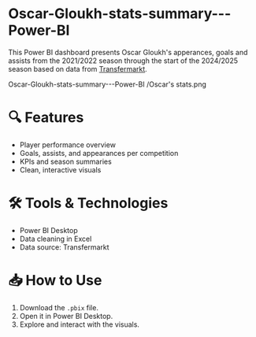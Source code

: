# Oscar-Gloukh-stats-summary---Power-BI
This Power BI dashboard presents Oscar Gloukh's apperances, goals and assists from the 2021/2022 season through the start of the 2024/2025 season based on data from [Transfermarkt](https://www.transfermarkt.com/).

Oscar-Gloukh-stats-summary---Power-BI
/Oscar's stats.png

# 🔍 Features
- Player performance overview
- Goals, assists, and appearances per competition
- KPIs and season summaries
- Clean, interactive visuals

# 🛠 Tools & Technologies
- Power BI Desktop
- Data cleaning in Excel
- Data source: Transfermarkt

# 📥 How to Use
1. Download the `.pbix` file.
2. Open it in Power BI Desktop.
3. Explore and interact with the visuals.
